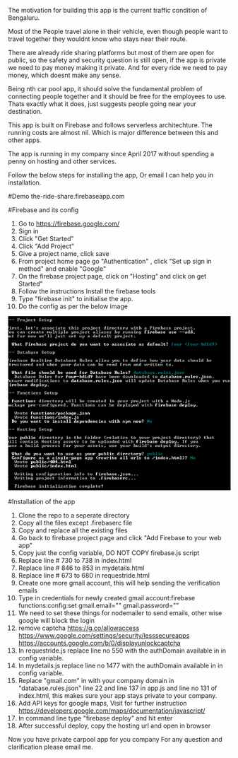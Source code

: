 The motivation for building this app is the current traffic condition of Bengaluru.

Most of the People travel alone in their vehicle, even though people want to travel together they wouldnt know who stays near their route.

There are already ride sharing platforms but most of them are open for public, so the safety and security question is still open, if the app is private we need to pay money making it private.
And for every ride we need to pay money, which doesnt make any sense.

Being nth car pool app, it should solve the fundamental problem of connecting people together and it should be free for the employees to use.
Thats exactly what it does, just suggests people going near your destination.

This app is built on Firebase and follows serverless architechture.
The running costs are almost nil. Which is major difference between this and other apps.

The app is running in my company since April 2017 without spending a penny on hosting and other services.

Follow the below steps for installing the app, Or email I can help you in installation.

#Demo
the-ride-share.firebaseapp.com


#Firebase and its config

1. Go to https://firebase.google.com/
2. Sign in
3. Click "Get Started"
4. Click "Add Project"
5. Give a project name, click save
6. From project home page go "Authentication" , click "Set up sign in method" and enable "Google"
7. On the firebase project page, click on "Hosting" and click on get Started"
8. Follow the instructions Install the firebase tools 
9. Type "firebase init" to initialise the app.
10. Do the config as per the below image

![](installation/init.PNG)

#Installation of the app

1. Clone the repo to a seperate directory
2. Copy all the files except .firebaserc file
3. Copy and replace all the existing files
4. Go back to firebase project page and click "Add Firebase to your web app"
5. Copy just the config variable, DO NOT COPY firebase.js script
6. Replace line # 730 to 738 in index.html
7. Replace line # 846 to 853 in mydetails.html
8. Replace line # 673 to 680 in requestride.html
9. Create one more gmail account, this will help sending the verification emails
10. Type in credentials for newly created gmail account:firebase functions:config:set gmail.email="" gmail.password=""
11. We need to set these things for nodemailer to send emails, other wise google will block the login
12. remove captcha https://g.co/allowaccess <br/>
	https://www.google.com/settings/security/lesssecureapps	 <br/>
    https://accounts.google.com/b/0/displayunlockcaptcha <br/>
13. In requestride.js replace line no 550  with the authDomain available in in config variable.
14. In mydetails.js replace line no 1477  with the authDomain available in in config variable.
15. Replace "gmail.com" in  with your company domain in "database.rules.json" line 22 and line 137 in app.js and line no 131 of index.html, this makes sure your app stays private to your company.
16. Add API keys for google maps, Visit for further instruction https://developers.google.com/maps/documentation/javascript/
17. In command line type "firebase deploy" and hit enter
18. After successful deploy, copy the hosting url and open in browser


Now you have private carpool app for you company
For any question and clarification please email me.